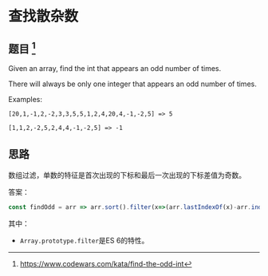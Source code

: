 # 查找散杂数

## 题目 [^1]

Given an array, find the int that appears an odd number of times.

There will always be only one integer that appears an odd number of times.

Examples:

```
[20,1,-1,2,-2,3,3,5,5,1,2,4,20,4,-1,-2,5] => 5

[1,1,2,-2,5,2,4,4,-1,-2,5] => -1
```

[^1]: <https://www.codewars.com/kata/find-the-odd-int>

## 思路

数组过滤，单数的特征是首次出现的下标和最后一次出现的下标差值为奇数。

答案：

```js
const findOdd = arr => arr.sort().filter(x=>(arr.lastIndexOf(x)-arr.indexOf(x))%2===0)[0]
```

其中： 

* `Array.prototype.filter`是ES 6的特性。
